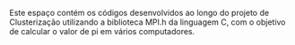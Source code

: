 Este espaço contém os códigos desenvolvidos ao longo do projeto de Clusterização utilizando a biblioteca MPI.h da linguagem C, 
com o objetivo de calcular o valor de pi em vários computadores.

